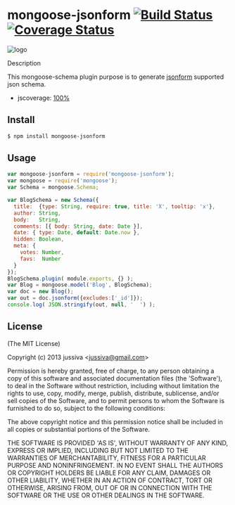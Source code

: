 mongoose-jsonform [![Build Status](https://secure.travis-ci.org/jussiva/mongoose-jsonform.png)](http://travis-ci.org/jussiva/mongoose-jsonform) [![Coverage Status](https://coveralls.io/repos/jussiva/mongoose-jsonform/badge.png)](https://coveralls.io/r/jussiva/mongoose-jsonform)
=======

![logo](https://raw.github.com/jussiva/mongoose-jsonform/master/logo.png)

Description

This mongoose-schema plugin purpose is to generate [jsonform](https://github.com/joshfire/jsonform) supported json schema. 
* jscoverage: [100%](http://jussiva.github.com/coverage/mongoose-jsonform.html)


## Install

```bash
$ npm install mongoose-jsonform
```

## Usage

```js
var mongoose-jsonform = require('mongoose-jsonform');
var mongoose = require('mongoose');
var Schema = mongoose.Schema;

var BlogSchema = new Schema({
  title:  {type: String, require: true, title: 'X', tooltip: 'x'},
  author: String,
  body:   String,
  comments: [{ body: String, date: Date }],
  date: { type: Date, default: Date.now },
  hidden: Boolean,
  meta: {
    votes: Number,
    favs:  Number
  }
});
BlogSchema.plugin( module.exports, {} );
var Blog = mongoose.model('Blog', BlogSchema);
var doc = new Blog();
var out = doc.jsonform({excludes:['_id']});
console.log( JSON.stringify(out, null, '  ') );
```

## License 

(The MIT License)

Copyright (c) 2013 jussiva &lt;jussiva@gmail.com&gt;

Permission is hereby granted, free of charge, to any person obtaining
a copy of this software and associated documentation files (the
'Software'), to deal in the Software without restriction, including
without limitation the rights to use, copy, modify, merge, publish,
distribute, sublicense, and/or sell copies of the Software, and to
permit persons to whom the Software is furnished to do so, subject to
the following conditions:

The above copyright notice and this permission notice shall be
included in all copies or substantial portions of the Software.

THE SOFTWARE IS PROVIDED 'AS IS', WITHOUT WARRANTY OF ANY KIND,
EXPRESS OR IMPLIED, INCLUDING BUT NOT LIMITED TO THE WARRANTIES OF
MERCHANTABILITY, FITNESS FOR A PARTICULAR PURPOSE AND NONINFRINGEMENT.
IN NO EVENT SHALL THE AUTHORS OR COPYRIGHT HOLDERS BE LIABLE FOR ANY
CLAIM, DAMAGES OR OTHER LIABILITY, WHETHER IN AN ACTION OF CONTRACT,
TORT OR OTHERWISE, ARISING FROM, OUT OF OR IN CONNECTION WITH THE
SOFTWARE OR THE USE OR OTHER DEALINGS IN THE SOFTWARE.
